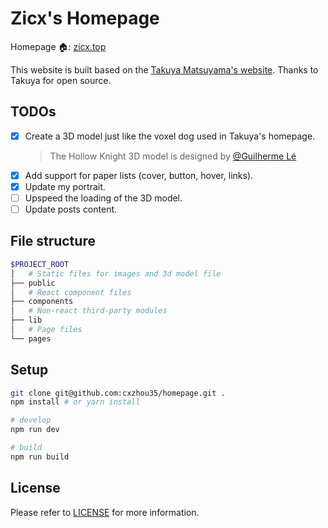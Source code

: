 # Zicx's Homepage

Homepage 🏠: [zicx.top](https://zicx.top)

This website is built based on the <a href='https://www.craftz.dog/' target='_blank'>Takuya Matsuyama's website</a>. Thanks to Takuya for open source.

## TODOs

- [x] Create a 3D model just like the voxel dog used in Takuya's homepage.
  > The Hollow Knight 3D model is designed by [@Guilherme Lé](https://sketchfab.com/3d-models/hollow-knight-fanart-aee54b0967114f4699ba25a77d467eac)
- [x] Add support for paper lists (cover, button, hover, links).
- [x] Update my portrait.
- [ ] Upspeed the loading of the 3D model.
- [ ] Update posts content.

## File structure

```bash
$PROJECT_ROOT
│   # Static files for images and 3d model file
├── public
│   # React component files
├── components
│   # Non-react third-party modules
├── lib
│   # Page files
└── pages
```

## Setup

```bash
git clone git@github.com:cxzhou35/homepage.git .
npm install # or yarn install

# develop
npm run dev

# build
npm run build
```

## License

Please refer to [LICENSE](./LICENSE) for more information.
